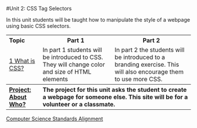 #Unit 2: CSS Tag Selectors 

In this unit students will be taught how to manipulate the style of a webpage using basic CSS selectors.

<table>
<tr>
	<th align="left">Topic</th>
	<th>Part 1</th>
	<th>Part 2</th>
</tr>
<tr>
	<td align="left"> <a href="topics/topic1">1 What is CSS?</a> </td>
	<td>In part 1 students will be introduced to CSS. They will change color and size of HTML elements </td>
	<td>In part 2 the students will be introduced to a branding exercise. This will also encourage them to use more CSS. </td>
</tr>
<tr>
	<th align="left"><a href ="projects/project1" >Project: About Who?</a> </th>
	<th align="left" colspan="2">The project for this unit asks the student to create a webpage for someone else. This site will be for a volunteer or a classmate. </th>
</table>


[Computer Science Standards Alignment](csStandards.md)


